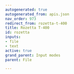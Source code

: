 ```yaml
---
autogenerated: true
autogenerated_from: apis.json
nav_order: 973
redirect_from: rozetta-t-400
title: Rozetta T-400
id: rozetta
inputs:
- file
- text
active: true
grand_parent: Input modes
parent: File

---
```


